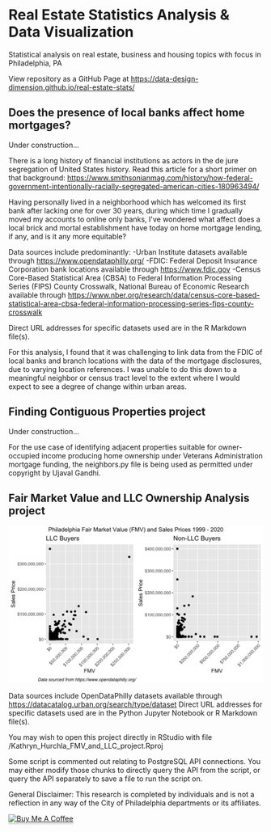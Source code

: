 # Real Estate Statistics Analysis & Data Visualization
Statistical analysis on real estate, business and housing topics with focus in Philadelphia, PA

View repository as a GitHub Page at https://data-design-dimension.github.io/real-estate-stats/


## Does the presence of local banks affect home mortgages?
Under construction...

There is a long history of financial institutions as actors in the de jure segregation of United States history. Read this article for a short primer on that background: https://www.smithsonianmag.com/history/how-federal-government-intentionally-racially-segregated-american-cities-180963494/

Having personally lived in a neighborhood which has welcomed its first bank after lacking one for over 30 years, during which time I gradually moved my accounts to online only banks, I've wondered what affect does a local brick and mortal establishment have today on home mortgage lending, if any, and is it any more equitable?

Data sources include predominantly:
-Urban Institute datasets available through https://www.opendataphilly.org/
-FDIC: Federal Deposit Insurance Corporation bank locations available through https://www.fdic.gov
-Census Core-Based Statistical Area (CBSA) to Federal Information Processing Series (FIPS) County Crosswalk, National Bureau of Economic Research available through https://www.nber.org/research/data/census-core-based-statistical-area-cbsa-federal-information-processing-series-fips-county-crosswalk

Direct URL addresses for specific datasets used are in the R Markdown file(s).

For this analysis, I found that it was challenging to link data from the FDIC of local banks and branch locations with the data of the mortgage disclosures, due to varying location references. I was unable to do this down to a meaningful neighbor or census tract level to the extent where I would expect to see a degree of change within urban areas.


## Finding Contiguous Properties project
Under construction...

For the use case of identifying adjacent properties suitable for owner-occupied income producing home ownership under Veterans Administration mortgage funding, the neighbors.py file is being used as permitted under copyright by Ujaval Gandhi.




## Fair Market Value and LLC Ownership Analysis project

<img src="/images/ggplot FMV sidebyside Sales Price - Non-LLC Buyers-1.png" alt="graph of real estate sales prices by buyers that are an LLC entity beside a graph of the same for those buyers who are not an LLC entity">

Data sources include OpenDataPhilly datasets available through https://datacatalog.urban.org/search/type/dataset
Direct URL addresses for specific datasets used are in the Python Jupyter Notebook or R Markdown file(s).

You may wish to open this project directly in RStudio with file /Kathryn_Hurchla_FMV_and_LLC_project.Rproj

Some script is commented out relating to PostgreSQL API connections. 
You may either modify those chunks to directly query the API from the script, or query the API separately to save a file to run the script on.




General Disclaimer: This research is completed by individuals and is not a reflection in any way of the City of Philadelphia departments or its affiliates.

<a href="https://www.buymeacoffee.com/earthtokathy" target="_blank"><img src="https://www.buymeacoffee.com/assets/img/custom_images/orange_img.png" alt="Buy Me A Coffee" style="height: 41px !important;width: 174px !important;box-shadow: 0px 3px 2px 0px rgba(190, 190, 190, 0.5) !important;-webkit-box-shadow: 0px 3px 2px 0px rgba(190, 190, 190, 0.5) !important;" ></a>
